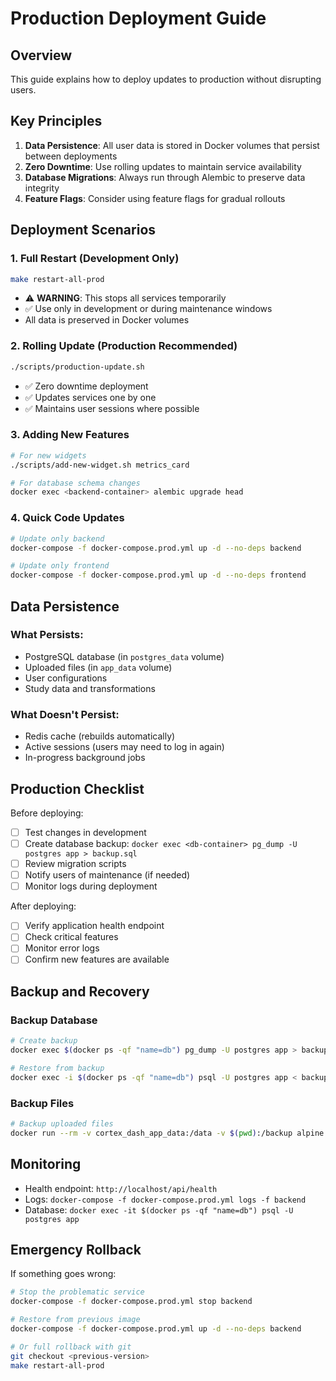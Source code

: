 # Production Deployment Guide

## Overview

This guide explains how to deploy updates to production without disrupting users.

## Key Principles

1. **Data Persistence**: All user data is stored in Docker volumes that persist between deployments
2. **Zero Downtime**: Use rolling updates to maintain service availability
3. **Database Migrations**: Always run through Alembic to preserve data integrity
4. **Feature Flags**: Consider using feature flags for gradual rollouts

## Deployment Scenarios

### 1. Full Restart (Development Only)
```bash
make restart-all-prod
```
- ⚠️ **WARNING**: This stops all services temporarily
- ✅ Use only in development or during maintenance windows
- All data is preserved in Docker volumes

### 2. Rolling Update (Production Recommended)
```bash
./scripts/production-update.sh
```
- ✅ Zero downtime deployment
- ✅ Updates services one by one
- ✅ Maintains user sessions where possible

### 3. Adding New Features
```bash
# For new widgets
./scripts/add-new-widget.sh metrics_card

# For database schema changes
docker exec <backend-container> alembic upgrade head
```

### 4. Quick Code Updates
```bash
# Update only backend
docker-compose -f docker-compose.prod.yml up -d --no-deps backend

# Update only frontend
docker-compose -f docker-compose.prod.yml up -d --no-deps frontend
```

## Data Persistence

### What Persists:
- PostgreSQL database (in `postgres_data` volume)
- Uploaded files (in `app_data` volume)
- User configurations
- Study data and transformations

### What Doesn't Persist:
- Redis cache (rebuilds automatically)
- Active sessions (users may need to log in again)
- In-progress background jobs

## Production Checklist

Before deploying:
- [ ] Test changes in development
- [ ] Create database backup: `docker exec <db-container> pg_dump -U postgres app > backup.sql`
- [ ] Review migration scripts
- [ ] Notify users of maintenance (if needed)
- [ ] Monitor logs during deployment

After deploying:
- [ ] Verify application health endpoint
- [ ] Check critical features
- [ ] Monitor error logs
- [ ] Confirm new features are available

## Backup and Recovery

### Backup Database
```bash
# Create backup
docker exec $(docker ps -qf "name=db") pg_dump -U postgres app > backup_$(date +%Y%m%d_%H%M%S).sql

# Restore from backup
docker exec -i $(docker ps -qf "name=db") psql -U postgres app < backup.sql
```

### Backup Files
```bash
# Backup uploaded files
docker run --rm -v cortex_dash_app_data:/data -v $(pwd):/backup alpine tar czf /backup/files_backup_$(date +%Y%m%d_%H%M%S).tar.gz -C /data .
```

## Monitoring

- Health endpoint: `http://localhost/api/health`
- Logs: `docker-compose -f docker-compose.prod.yml logs -f backend`
- Database: `docker exec -it $(docker ps -qf "name=db") psql -U postgres app`

## Emergency Rollback

If something goes wrong:
```bash
# Stop the problematic service
docker-compose -f docker-compose.prod.yml stop backend

# Restore from previous image
docker-compose -f docker-compose.prod.yml up -d --no-deps backend

# Or full rollback with git
git checkout <previous-version>
make restart-all-prod
```